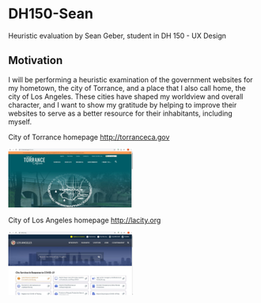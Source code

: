 # DH150-Sean
Heuristic evaluation by Sean Geber, student in DH 150 - UX Design

## Motivation
I will be performing a heuristic examination of the government websites for my hometown, the city of Torrance, and a place that I also call home, the city of Los Angeles. These cities have shaped my worldview and overall character, and I want to show my gratitude by helping to improve their websites to serve as a better resource for their inhabitants, including myself.

City of Torrance homepage
http://torranceca.gov






<img src="./torrance-screenshot.JPG" width="50%">

City of Los Angeles homepage
http://lacity.org






<img src="./losangeles-screenshot.JPG" width="50%">


